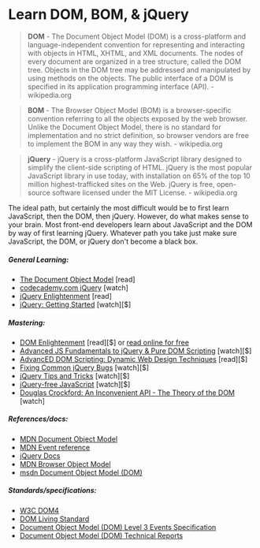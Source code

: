 # Learn DOM, BOM, & jQuery

> **DOM** - The Document Object Model (DOM) is a cross-platform and language-independent convention for representing and interacting with objects in HTML, XHTML, and XML documents. The nodes of every document are organized in a tree structure, called the DOM tree. Objects in the DOM tree may be addressed and manipulated by using methods on the objects. The public interface of a DOM is specified in its application programming interface (API). - wikipedia.org
 
> **BOM** - The Browser Object Model (BOM) is a browser-specific convention referring to all the objects exposed by the web browser. Unlike the Document Object Model, there is no standard for implementation and no strict definition, so browser vendors are free to implement the BOM in any way they wish. - wikipedia.org
 
> **jQuery** - jQuery is a cross-platform JavaScript library designed to simplify the client-side scripting of HTML. jQuery is the most popular JavaScript library in use today, with installation on 65% of the top 10 million highest-trafficked sites on the Web. jQuery is free, open-source software licensed under the MIT License. - wikipedia.org

The ideal path, but certainly the most difficult would be to first learn JavaScript, then the DOM, then jQuery. However, do what makes sense to your brain. Most front-end developers learn about JavaScript and the DOM by way of first learning jQuery. Whatever path you take just make sure JavaScript, the DOM, or jQuery don't become a black box.

##### General Learning:

* [The Document Object Model](http://eloquentjavascript.net/13_dom.html) [read]
* [codecademy.com jQuery](https://www.codecademy.com/tracks/jquery) [watch]
* [jQuery Enlightenment](http://jqueryenlightenment.com/) [read]
* [jQuery: Getting Started](http://www.pluralsight.com/courses/jquery-getting-started) [watch][$]

##### Mastering:

* [DOM Enlightenment](http://www.amazon.com/DOM-Enlightenment-Cody-Lindley/dp/1449342841/) [read][$] or [read online for free](http://domenlightenment.com/)
* [Advanced JS Fundamentals to jQuery & Pure DOM Scripting](https://frontendmasters.com/courses/javascript-jquery-dom/) [watch][$]
* [AdvancED DOM Scripting: Dynamic Web Design Techniques](http://www.amazon.com/gp/product/1590598563/ref=as_li_tl?ie=UTF8&camp=1789&creative=390957&creativeASIN=1590598563&linkCode=as2&tag=fronenddevejo-20&linkId=VQZU5EQIQQXCF56Y) [read][$]
* [Fixing Common jQuery Bugs](http://www.pluralsight.com/courses/fixing-common-jquery-bugs) [watch][$]
* [jQuery Tips and Tricks](http://www.pluralsight.com/courses/jquery-tips-and-tricks) [watch][$]
* [jQuery-free JavaScript](http://www.pluralsight.com/courses/jquery-free-javascript) [watch][$]
* [Douglas Crockford: An Inconvenient API - The Theory of the DOM](https://www.youtube.com/watch?v=Y2Y0U-2qJMs&list=PL5586336C26BDB324&index=2) [watch]

##### References/docs:

* [MDN Document Object Model](https://developer.mozilla.org/en-US/docs/Web/API/Document_Object_Model)
* [MDN Event reference](https://developer.mozilla.org/en-US/docs/Web/Events)
* [jQuery Docs](http://api.jquery.com/)
* [MDN Browser Object Model](https://developer.mozilla.org/en-US/docs/Web/API/Window)
* [msdn Document Object Model (DOM)](https://msdn.microsoft.com/en-us/library/hh772384(v=vs.85).aspx)

##### Standards/specifications:

* [W3C DOM4](http://www.w3.org/TR/2014/WD-dom-20140204/)
* [DOM Living Standard](https://dom.spec.whatwg.org/)
* [Document Object Model (DOM) Level 3 Events Specification](http://www.w3.org/TR/2013/WD-DOM-Level-3-Events-20131105/)
* [Document Object Model (DOM) Technical Reports](http://www.w3.org/DOM/DOMTR)


















 






